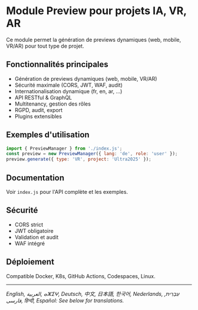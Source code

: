 # Module Preview pour projets IA, VR, AR

Ce module permet la génération de previews dynamiques (web, mobile, VR/AR) pour tout type de projet.

## Fonctionnalités principales
- Génération de previews dynamiques (web, mobile, VR/AR)
- Sécurité maximale (CORS, JWT, WAF, audit)
- Internationalisation dynamique (fr, en, ar, ...)
- API RESTful & GraphQL
- Multitenancy, gestion des rôles
- RGPD, audit, export
- Plugins extensibles

## Exemples d'utilisation
```js
import { PreviewManager } from './index.js';
const preview = new PreviewManager({ lang: 'de', role: 'user' });
preview.generate({ type: 'VR', project: 'Ultra2025' });
```

## Documentation
Voir `index.js` pour l'API complète et les exemples.

## Sécurité
- CORS strict
- JWT obligatoire
- Validation et audit
- WAF intégré

## Déploiement
Compatible Docker, K8s, GitHub Actions, Codespaces, Linux.

---
*English, العربية, ⴰⵣⵉⵖ, Deutsch, 中文, 日本語, 한국어, Nederlands, עִבְרִית, فارسی, हिन्दी, Español: See below for translations.*
